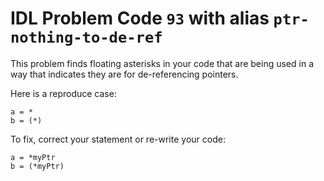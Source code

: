 # IDL Problem Code `93` with alias `ptr-nothing-to-de-ref`

<!--@include: ./severity/execution_error.md-->

This problem finds floating asterisks in your code that are being used in a way that indicates they are for de-referencing pointers.

Here is a reproduce case:

```idl
a = *
b = (*)
```

To fix, correct your statement or re-write your code:

```idl
a = *myPtr
b = (*myPtr)
```

